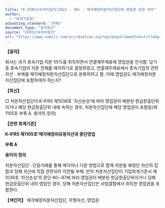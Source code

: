 ```yaml
---
title: "K-IFRS신속처리질의(2021 - 30) - 매각예정처분자산집단에 영업권 포함 여부"
author:
  - "회계기준원"
acounting_standard: "IFRS"
document_type: "질의회신"
source: "IFRS신속처리질의"
url: "https://www.samili.com/acc/QnaView.asp?op=3&op2=1&method=title&group=2124-15;1&orgcode=3&searchword=&page=21&code=K%2DIFRS%EC%8B%A0%EC%86%8D%EC%B2%98%EB%A6%AC%EC%A7%88%EC%9D%98%2D30%3A20210331"
---
```

**【질의】**

  

회사는 과거 종속기업 지분 55%를 취득하면서 연결재무제표에 영업권을 인식함. 당기 중 종속기업의 지분 전체를 매각하기로 결정하였고, 연결재무제표에서 종속기업의 관련 자산ㆍ부채를 매각예정처분자산집단으로 분류하려고 함. 이때 영업권도 매각예정처분자산집단에 포함하여야 하는지?

  
  

**【회신】**

  

□ 처분자산집단이 K-IFRS 제1036호 ‘자산손상’에 따라 영업권이 배분된 현금창출단위이거나 해당 현금창출단위 내에 속하는 경우, 처분자산집단에 해당 영업권이 포함됨(제1105호 부록 A. 용어의 정의)

  
  

**【관련 회계기준】**

  

**K-IFRS 제1105호‘매각예정비유동자산과 중단영업**

  

**부록 A**

  

**용어의 정의**

  

처분자산집단 : 단일거래를 통해 매각이나 다른 방법으로 함께 처분될 예정인 자산의 집합과 당해 자산에 직접 관련되어 이전될 부채. 만약 처분자산집단이 기업회계기준서 제1036호 ‘자산손상’의 문단 80∼87에 따라 영업권이 배분된 현금창출단위이거나 당해 현금창출단위 내의 영업인 경우, 당해 처분자산집단은 사업결합에서 취득한 영업권을 포함한다.

  
  

**【색인어】** 매각예정처분자산집단, 무형자산, 영업권
